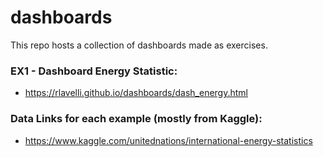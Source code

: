 # dashboards

This repo hosts a collection of dashboards made as exercises.

### EX1 - Dashboard Energy Statistic:

- https://rlavelli.github.io/dashboards/dash_energy.html

### Data Links for each example (mostly from Kaggle):

- https://www.kaggle.com/unitednations/international-energy-statistics
